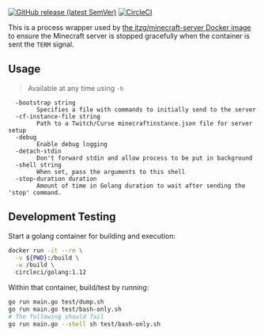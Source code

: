 [![GitHub release (latest SemVer)](https://img.shields.io/github/v/release/itzg/mc-server-runner)](https://github.com/itzg/mc-server-runner/releases/latest)
[![CircleCI](https://img.shields.io/circleci/build/github/itzg/mc-server-runner)](https://app.circleci.com/pipelines/github/itzg/mc-server-runner/)


This is a process wrapper used by 
[the itzg/minecraft-server Docker image](https://hub.docker.com/r/itzg/minecraft-server/)
to ensure the Minecraft server is stopped gracefully when the container is sent the `TERM` signal.

## Usage

> Available at any time using `-h`

```
  -bootstrap string
    	Specifies a file with commands to initially send to the server
  -cf-instance-file string
    	Path to a Twitch/Curse minecraftinstance.json file for server setup
  -debug
    	Enable debug logging
  -detach-stdin
    	Don't forward stdin and allow process to be put in background
  -shell string
    	When set, pass the arguments to this shell
  -stop-duration duration
    	Amount of time in Golang duration to wait after sending the 'stop' command.
```

## Development Testing

Start a golang container for building and execution:

```bash
docker run -it --rm \
  -v ${PWD}:/build \
  -w /build \
  circleci/golang:1.12
```

Within that container, build/test by running:

```bash
go run main.go test/dump.sh
go run main.go test/bash-only.sh
# The following should fail
go run main.go --shell sh test/bash-only.sh
```